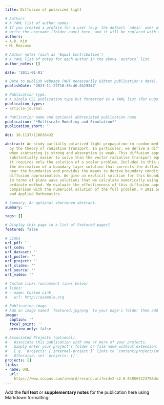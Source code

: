 ```yaml
---
title: Diffusion of polarized light

# Authors
# A YAML list of author names
# If you created a profile for a user (e.g. the default `admin` user at `content/authors/admin/`), 
# write the username (folder name) here, and it will be replaced with their full name and linked to their profile.
authors:
- A.D. Kim
- M. Moscoso

# Author notes (such as 'Equal Contribution')
# A YAML list of notes for each author in the above `authors` list
author_notes: []

date: '2011-01-01'

# Date to publish webpage (NOT necessarily Bibtex publication's date).
publishDate: '2023-11-22T10:36:46.632934Z'

# Publication type.
# A single CSL publication type but formatted as a YAML list (for Hugo requirements).
publication_types:
- article-journal

# Publication name and optional abbreviated publication name.
publication: '*Multiscale Modeling and Simulation*'
publication_short: ''

doi: 10.1137/110836432

abstract: We study partially polarized light propagation in random media governed
  by the theory of radiative transport. In particular, we derive a diffusion approximation
  when scattering is strong and absorption is weak. This diffusion approximation is
  substantially easier to solve than the vector radiative transport equation because
  it requires only the solution of a scalar problem. Included in this analysis is
  the derivation of a boundary layer solution that corrects the diffusion approximation
  near the boundaries and provides the means to derive boundary conditions for the
  diffusion approximation. We give an explicit solution for this boundary layer solution
  in terms of plane wave solutions that we calculate numerically using the discrete
  ordinate method. We evaluate the effectiveness of this diffusion approximation through
  comparison with the numerical solution of the full problem. © 2011 Society for Industrial
  and Applied Mathematics.

# Summary. An optional shortened abstract.
summary: ''

tags: []

# Display this page in a list of Featured pages?
featured: false

# Links
url_pdf: ''
url_code: ''
url_dataset: ''
url_poster: ''
url_project: ''
url_slides: ''
url_source: ''
url_video: ''

# Custom links (uncomment lines below)
# links:
# - name: Custom Link
#   url: http://example.org

# Publication image
# Add an image named `featured.jpg/png` to your page's folder then add a caption below.
image:
  caption: ''
  focal_point: ''
  preview_only: false

# Associated Projects (optional).
#   Associate this publication with one or more of your projects.
#   Simply enter your project's folder or file name without extension.
#   E.g. `projects: ['internal-project']` links to `content/project/internal-project/index.md`.
#   Otherwise, set `projects: []`.
projects: []
links:
- name: URL
  url: 
    https://www.scopus.com/inward/record.uri?eid=2-s2.0-84856522375&doi=10.1137%2f110836432&partnerID=40&md5=cb5ed0ccb4a9eb91d0558bb49e64286c
---
```


Add the **full text** or **supplementary notes** for the publication here using Markdown formatting.
